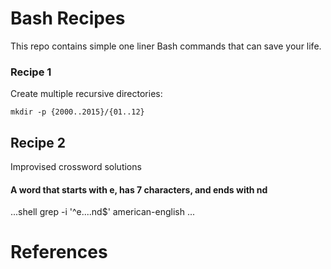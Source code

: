 # Bash Recipes
This repo contains simple one liner Bash commands that can save your life.

### Recipe 1
Create multiple recursive directories:

```shell
mkdir -p {2000..2015}/{01..12}
```


## Recipe 2
Improvised crossword solutions

#### A word that starts with e, has 7 characters, and ends with nd

...shell
grep -i '^e....nd$' american-english
...

# References
